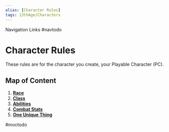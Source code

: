 ```yaml
---
alias: [Character Rules]
tags: 13thAge/Characters
---
```


Navigation Links
#navtodo

# Character Rules

These rules are for the character you create, your Playable Character (PC).


## Map of Content

1. [**Race**](1-Race.md)
2. [**Class**](2-Class.md)
3. [**Abilities**](3-Abilities.md)
4. [**Combat Stats**](4-Combat-Stats.md)
5. [**One Unique Thing**](5-One-Unique-Thing.md) 

#moctodo
